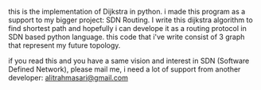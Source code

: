 this is the implementation of Dijkstra in python. i made this program as a support to my bigger project: SDN Routing. I write this dijkstra algorithm to find shortest path and hopefully i can develope it as a routing protocol in SDN based python language. this code that i've write consist of 3 graph that represent my future topology. 

if you read this and you have a same vision and interest in SDN (Software Defined Network), please mail me, i need a lot of support from another developer: alitrahmasari@gmail.com
